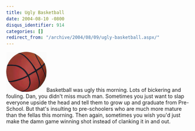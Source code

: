 ```yaml
---
title: Ugly Basketball
date: 2004-08-10 -0800
disqus_identifier: 914
categories: []
redirect_from: "/archive/2004/08/09/ugly-basketball.aspx/"
---
```


![Basketball](/images/basketball.jpg)Basketball was ugly this morning.
Lots of bickering and fouling. Dan, you didn't miss much man. Sometimes
you just want to slap everyone upside the head and tell them to grow up
and graduate from Pre-School. But that's insulting to pre-schoolers who
are much more mature than the fellas this morning. Then again, sometimes
you wish you'd just make the damn game winning shot instead of clanking
it in and out.

